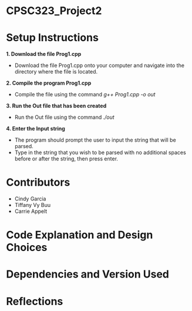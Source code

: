 # CPSC323_Project2


# Setup Instructions

**1. Download the file Prog1.cpp**
   - Download the file Prog1.cpp onto your computer and navigate into the directory where the file is located.
   
**2. Compile the program Prog1.cpp**
   - Compile the file using the command *g++ Prog1.cpp -o out*
     
**3. Run the Out file that has been created**
   - Run the Out file using the command *./out*

**4. Enter the Input string**
   - The program should prompt the user to input the string that will be parsed.
   - Type in the string that you wish to be parsed with no additional spaces before or after the string, then press enter.

# Contributors
* Cindy Garcia
* Tiffany Vy Buu
* Carrie Appelt

# Code Explanation and Design Choices

# Dependencies and Version Used

# Reflections

